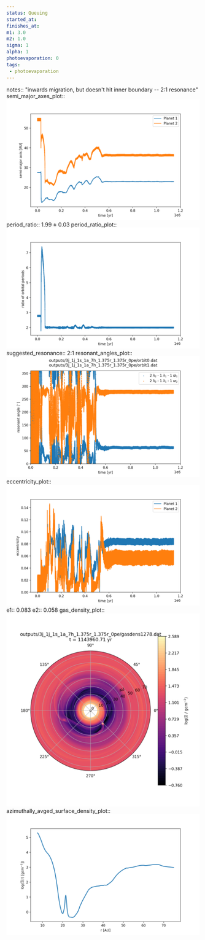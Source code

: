 ```yaml
---
status: Queuing
started_at:
finishes_at:
m1: 3.0
m2: 1.0
sigma: 1
alpha: 1
photoevaporation: 0
tags:
 - photoevaporation
---
```


notes:: "inwards migration, but doesn't hit inner boundary -- 2:1 resonance"
semi_major_axes_plot:: ![semi_major_axes_3j_1j_1s_1a_7h_1.375r_1.375r_0pe.png](plots/semi_major_axes/semi_major_axes_3j_1j_1s_1a_7h_1.375r_1.375r_0pe.png)
period_ratio:: 1.99 ± 0.03
period_ratio_plot:: ![period_ratio_3j_1j_1s_1a_7h_1.375r_1.375r_0pe.png](plots/period_ratio/period_ratio_3j_1j_1s_1a_7h_1.375r_1.375r_0pe.png)
suggested_resonance:: 2:1
resonant_angles_plot:: ![resonant_angles_3j_1j_1s_1a_7h_1.375r_1.375r_0pe.png](plots/resonant_angles/resonant_angles_3j_1j_1s_1a_7h_1.375r_1.375r_0pe.png)
eccentricity_plot:: ![eccentricity_3j_1j_1s_1a_7h_1.375r_1.375r_0pe.png](plots/eccentricity/eccentricity_3j_1j_1s_1a_7h_1.375r_1.375r_0pe.png)
e1:: 0.083
e2:: 0.058
gas_density_plot:: ![gas_density_3j_1j_1s_1a_7h_1.375r_1.375r_0pe.png](plots/gas_density/gas_density_3j_1j_1s_1a_7h_1.375r_1.375r_0pe.png)
azimuthally_avged_surface_density_plot:: ![azimuthally_avged_surface_density_3j_1j_1s_1a_7h_1.375r_1.375r_0pe.png](plots/azimuthally_avged_surface_density/azimuthally_avged_surface_density_3j_1j_1s_1a_7h_1.375r_1.375r_0pe.png)
